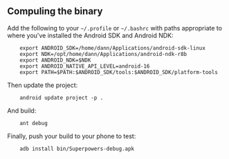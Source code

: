 Compuling the binary
--------------------

Add the following to your `~/.profile` or `~/.bashrc` with paths appropriate to where you've installed the Android SDK and Android NDK:

		export ANDROID_SDK=/home/dann/Applications/android-sdk-linux
		export NDK=/opt/home/dann/Applications/android-ndk-r8b
		export ANDROID_NDK=$NDK
		export ANDROID_NATIVE_API_LEVEL=android-16
		export PATH=$PATH:$ANDROID_SDK/tools:$ANDROID_SDK/platform-tools

Then update the project:

		android update project -p .

And build:

		ant debug

Finally, push your build to your phone to test:

		adb install bin/Superpowers-debug.apk